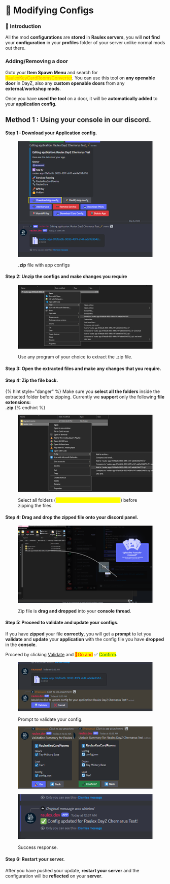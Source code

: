 # 🔧 Modifying Configs

### 🎉 Introduction

All the mod **configurations** are **stored** in **Raulex servers**, you will **not find** your **configuration** in your **profiles** folder of your server unlike normal mods out there.



### Adding/Removing a door

Goto your **Item Spawn Menu** and search for <mark style="color:orange;">RaulexKeyCardRoomsConverter</mark>. You can use this tool on **any openable door** in DayZ, also any **custom openable doors** from any **external**/**workshop mods**.

Once you have **used the tool** on a door, it will be **automatically added** to your **application config**.&#x20;

## Method 1 : Using your console in our discord.

#### **Step 1 :** Download your Application config.

<figure><img src="../../../.gitbook/assets/Untitled (1).png" alt=""><figcaption><p><strong>.zip</strong> file with app configs</p></figcaption></figure>

#### Step 2: Unzip the configs and make changes you require

<figure><img src="../../../.gitbook/assets/image.png" alt=""><figcaption><p>Use any program of your choice to extract the .zip file.</p></figcaption></figure>

#### Step 3: Open the extracted files and make any changes that you require.

#### Step 4: Zip the file back.&#x20;

{% hint style="danger" %}
Make sure you **select all the folders** inside the extracted folder before zipping. Currently we  **support** only the following **file extensions:**\
**.zip**
{% endhint %}

<figure><img src="../../../.gitbook/assets/image (2).png" alt=""><figcaption><p>Select all folders (<mark style="color:yellow;">keycard-rooms, raulex-core, ...</mark>)  before zipping the files.</p></figcaption></figure>

#### Step 4: Drag and drop the zipped file onto your discord panel.

<figure><img src="../../../.gitbook/assets/Untitled (2).png" alt=""><figcaption><p>Zip file is <strong>drag and dropped</strong> into your <strong>console thread</strong>.</p></figcaption></figure>

#### **Step 5: Proceed to validate and update your configs.**

&#x20;If you have **zipped** your file **correctly**, you will get a **prompt** to let you **validate** and **update** your **application** with the config file you have **dropped** in the **console**.

Proceed by clicking [Validate](../../../user/readme/config-validator.md) and <mark style="color:red;">🚀Go and</mark> ✅ <mark style="color:green;">Confirm</mark>.

<figure><img src="../../../.gitbook/assets/image (3).png" alt="" width="563"><figcaption><p>Prompt to validate your config.</p></figcaption></figure>

<figure><img src="../../../.gitbook/assets/Untitled (3).png" alt=""><figcaption></figcaption></figure>

<figure><img src="../../../.gitbook/assets/image (5).png" alt=""><figcaption><p>Success response.</p></figcaption></figure>

#### Step 6: Restart your server.

After you have pushed your update, **restart your server** and the configuration will be **reflected** on your **server**.
